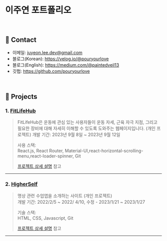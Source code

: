 # 이주연 포트폴리오

</br>

## :pushpin: Contact
- 이메일: juyeon.lee.dev@gmail.com
- 블로그(Korean): https://velog.io/@pouryourlove
- 블로그(English): https://medium.com/@paintedveil13
- 깃헙: https://github.com/pouryourlove

</br>

## :pushpin: Projects
### 1. [FitLifeHub](https://github.com/pouryourlove/FitLifeHub)
>FitLifeHub은 운동에 관심 있는 사용자들이 운동 자세, 근육 자극 지점, 그리고 필요한 장비에 대해 자세히 이해할 수 있도록 도와주는 웹페이지입니다. (개인 프로젝트)
>개발 기간: 2023년 9월 8일 ~ 2023년 9월 12일
>  
>사용 스택:  
>React.js, React Router, Material-UI,react-horizontal-scrolling-menu,react-loader-spinner, Git 
>  
>[프로젝트 상세 설명](https://github.com/pouryourlove/FitLifeHub) 참고

---

### 2. [HigherSelf](https://github.com/pouryourlove/higherself-project)
> 명상 관련 수업앱을 소개하는 사이트 (개인 프로젝트)  
>개발 기간: 2022/2/5 ~ 2022/ 4/10, 수정 - 2023/1/21 ~ 2023/1/27  
>  
>기술 스택:  
> HTML, CSS, Javascript, Git  
>  
>[프로젝트 상세 설명](https://github.com/Integerous/goQuality) 참고

---


